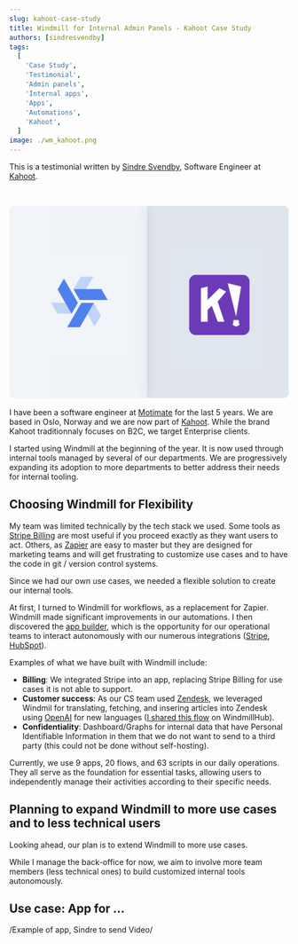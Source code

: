 ```yaml
---
slug: kahoot-case-study
title: Windmill for Internal Admin Panels - Kahoot Case Study
authors: [sindresvendby]
tags:
  [
    'Case Study',
    'Testimonial',
    'Admin panels',
    'Internal apps',
    'Apps',
    'Automations',
    'Kahoot',
  ]
image: ./wm_kahoot.png
---
```


This is a testimonial written by [Sindre Svendby](https://github.com/pka), Software Engineer at [Kahoot](https://kahoot.com/).

<!--truncate-->

<br/>

![Windmill Kahoot](./wm_kahoot.png)

I have been a software engineer at [Motimate](https://www.motimateapp.com/) for the last 5 years. We are based in Oslo, Norway and we are now part of [Kahoot](https://kahoot.com/). While the brand Kahoot traditionnaly focuses on B2C, we target Enterprise clients.

I started using Windmill at the beginning of the year. It is now used through internal tools managed by several of our departments. We are progressively expanding its adoption to more departments to better address their needs for internal tooling.

## Choosing Windmill for Flexibility

My team was limited technically by the tech stack we used. Some tools as [Stripe Billing](https://stripe.com/en-fr/billing) are most useful if you proceed exactly as they want users to act. Others, as <a href="https://zapier.com/" rel="nofollow">Zapier</a> are easy to master but they are designed for marketing teams and will get frustrating to customize use cases and to have the code in git / version control systems.

Since we had our own use cases, we needed a flexible solution to create our internal tools.

At first, I turned to Windmill for workflows, as a replacement for Zapier. Windmill made significant improvements in our automations. I then discovered the [app builder](/docs/apps/app_editor), which is the opportunity for our operational teams to interact autonomously with our numerous integrations ([Stripe](https://hub.windmill.dev/integrations/stripe), [HubSpot](https://hub.windmill.dev/integrations/hubspot)).

Examples of what we have built with Windmill include:
- **Billing**: We integrated Stripe into an app, replacing Stripe Billing for use cases it is not able to support.
- **Customer success**: As our CS team used [Zendesk](https://www.zendesk.com/), we leveraged Windmil for translating, fetching, and insering articles into Zendesk using [OpenAI](https://hub.windmill.dev/integrations/openai) for new languages ([I shared this flow](https://hub.windmill.dev/flows/47/insert-zendesk-articles-into-supabase-with-openaiembedings) on WindmillHub).
- **Confidentiality**: Dashboard/Graphs for internal data that have Personal Identifiable Information in them that we do not want to send to a third party (this could not be done without self-hosting).
  
Currently, we use 9 apps, 20 flows, and 63 scripts in our daily operations. They all serve as the foundation for essential tasks, allowing users to independently manage their activities according to their specific needs.

## Planning to expand Windmill to more use cases and to less technical users

Looking ahead, our plan is to extend Windmill to more use cases.

While I manage the back-office for now, we aim to involve more team members (less technical ones) to build customized internal tools autonomously.

## Use case: App for ...

/Example of app, Sindre to send Video/